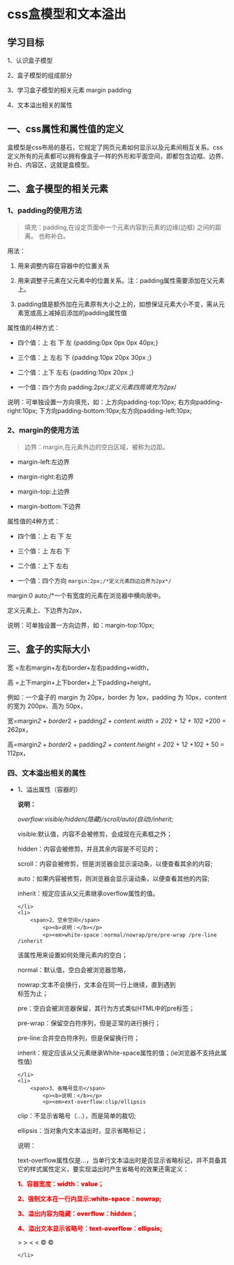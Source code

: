 # css盒模型和文本溢出

## 学习目标

1、认识盒子模型

2、盒子模型的组成部分

3、学习盒子模型的相关元素 margin  padding

4、文本溢出相关的属性

## 一、css属性和属性值的定义

盒模型是css布局的基石，它规定了网页元素如何显示以及元素间相互关系。css定义所有的元素都可以拥有像盒子一样的外形和平面空间，即都包含边框、边界、补白、内容区，这就是盒模型。

## 二、盒子模型的相关元素

### 1、padding的使用方法

> 填充：padding,在设定页面中一个元素内容到元素的边缘(边框) 之间的距离。 也称补白。

用法：

1. 用来调整内容在容器中的位置关系

2. 用来调整子元素在父元素中的位置关系。注：padding属性需要添加在父元素上。

3. padding值是额外加在元素原有大小之上的，如想保证元素大小不变，需从元素宽或高上减掉后添加的padding属性值

属性值的4种方式：

- 四个值：上   右   下   左 {padding:0px   0px   0px  40px;}

- 三个值：上    左右    下 {padding:10px   20px   30px ;}

- 二个值：上下    左右 {padding:10px   20px  ;}

- 一个值：四个方向 padding:2px;/*定义元素四周填充为2px*/

说明：可单独设置一方向填充，如：上方向padding-top:10px;    右方向padding-right:10px;    下方向padding-bottom:10px;左方向padding-left:10px;

### 2、margin的使用方法

> 边界：margin,在元素外边的空白区域，被称为边距。

- margin-left:左边界

- margin-right:右边界

- margin-top:上边界

- margin-bottom:下边界

属性值的4种方式：

- 四个值：上 右 下 左

- 三个值：上 左右 下

- 二个值：上下 左右

- 一个值：四个方向 `margin:2px;/*定义元素四边边界为2px*/`

margin:0 auto;/*一个有宽度的元素在浏览器中横向居中。

定义元素上、下边界为2px，

说明：可单独设置一方向边界，如：margin-top:10px;

## 三、盒子的实际大小

宽 =左右margin+左右border+左右padding+width，

高 =上下margin+上下border+上下padding+height，

例如：一个盒子的 margin 为 20px，border 为 1px，padding 为 10px，content 的宽为 200px、高为 50px，

宽=margin*2 + border*2 + padding*2 + content.width = 20*2 + 1*2 + 10*2 +200 = 262px，

高=margin*2 + border*2 + padding*2 + content.height = 20*2 + 1*2 +10*2 + 50 = 112px，

<h3>四、文本溢出相关的属性</h3>
<ul>
	<li>
		<span>1、溢出属性（容器的）</span>
    		<p><b>说明：</b></p>
    		<p><em>overflow:visible/hidden(隐藏)/scroll/auto(自动)/inherit;</em></p>

<p>visible:默认值，内容不会被修剪，会成现在元素框之外；</p>

<p>hidden：内容会被修剪，并且其余内容是不可见的；</p>

<p>scroll：内容会被修剪，但是浏览器会显示滚动条，以便查看其余的内容;</p>

<p>auto：如果内容被修剪，则浏览器会显示滚动条，以便查看其他的内容;</p>

<p>inherit：规定应该从父元素继承overflow属性的值。</p>

	</li>
	<li>
		<span>2、空余空间</span>
    		<p><b>说明：</b></p>
    		<p><em>white-space：normal/nowrap/pre/pre-wrap /pre-line /inherit
该属性用来设置如何处理元素内的空白；</em>
</p>

<p>normal：默认值，空白会被浏览器忽略，
</p>

<p>nowrap:文本不会换行，文本会在同一行上继续，直到遇到<br/>标签为止；</p>

<p>pre：空白会被浏览器保留，其行为方式类似HTML中的pre标签；</p>
<p>pre-wrap：保留空白符序列，但是正常的进行换行；</p>
<p>pre-line:合并空白符序列，但是保留换行符；</p>
<p>inherit：规定应该从父元素继承White-space属性的值；(ie浏览器不支持此属性值)</p>



	</li>	
	<li>
		<span>3、省略号显示</span>
    		<p><b>说明：</b></p>
    		<p><em>ext-overflow:clip/ellipsis
</em>
</p>
<p>clip：不显示省略号（...），而是简单的裁切;</p>
<p>ellipsis：当对象内文本溢出时，显示省略标记；</p>
<p>说明：</p>
<p>text-overflow属性仅是...，当单行文本溢出时是否显示省略标记，并不具备其它的样式属性定义，要实现溢出时产生省略号的效果还需定义：</p>
<p style="color:#f00;font-weight:900">1、容器宽度：width：value；</p>
<p style="color:#f00;font-weight:900">2、强制文本在一行内显示:white-space：nowrap;</p>
<p style="color:#f00;font-weight:900">3、溢出内容为隐藏：overflow：hidden；</p>
<p style="color:#f00;font-weight:900">4、溢出文本显示省略号：text-overflow：ellipsis;</p>
<p>&gt;      >        &lt;      <      &copy;  ©


	</li>
</ul>

<br />
<br />
<br />
<br />
</div>
</body>
</html>
